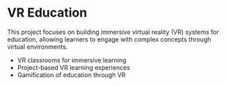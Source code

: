# VR Education

This project focuses on building immersive virtual reality (VR) systems for education, allowing learners to engage with complex concepts through virtual environments.

- VR classrooms for immersive learning
- Project-based VR learning experiences
- Gamification of education through VR

